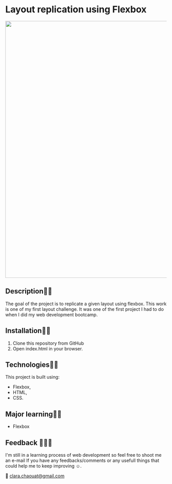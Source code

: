 # Layout replication using Flexbox
<p align="center">
  <img width="800" src="./images/wixLayout.gif"/>
</p>

## Description:woman_teacher:
The goal of the project is to replicate a given layout using flexbox.
This work is one of my first layout challenge.
It was one of the first project I had to do when I did my web development bootcamp.

## Installation:man_mechanic:
1. Clone this repository from GitHub
2. Open index.html in your browser.

## Technologies:man_technologist:
This project is built using:
- Flexbox,
- HTML,
- CSS.

## Major learning:woman_student:
- Flexbox

## Feedback :see_no_evil::hear_no_evil::speak_no_evil: 
I'm still in a learning process of web development so feel free to shoot me an e-mail If you have any feedbacks/comments or any usefull things that could help me to keep improving :relaxed:.

:email: clara.chaouat@gmail.com

